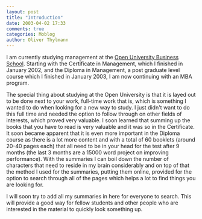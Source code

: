 ```yaml
---
layout: post
title: "Introduction"
date: 2003-04-02 17:33
comments: true
categories: Moblog
author: Oliver Thylmann
---
```



I am currently studying management at the [Open University Business School](http://oubs.open.ac.uk/). Starting with the Certificate in Management, which I finished in January 2002, and the Diploma in Management, a post graduate level course which I finished in January 2003, I am now continuing with an MBA program.

The special thing about studying at the Open University is that it is layed out to be done next to your work, full-time work that is, which is something I wanted to do when looking for a new way to study. I just didn't want to do this full time and needed the option to follow through on other fields of interests, which proved very valuable. I soon learned that summing up the books that you have to read is very valuable and it was so in the Certificate. It soon became apparent that it is even more important in the Diploma course as there is a lot more content and with a total of 60 booklets (around 20-40 pages each) that all need to be in your head for the test after 9 months (the last 3 months are a 15000 word project on improving performance). With the summaries I can boil down the number of characters that need to reside in my brain considerably and on top of that the method I used for the summaries, putting them online, provided for the option to search through all of the pages which helps a lot to find things you are looking for. 

I will soon try to add all my summaries in here for everyone to search. This will provide a good way for fellow students and other people who are interested in the material to quickly look something up.

